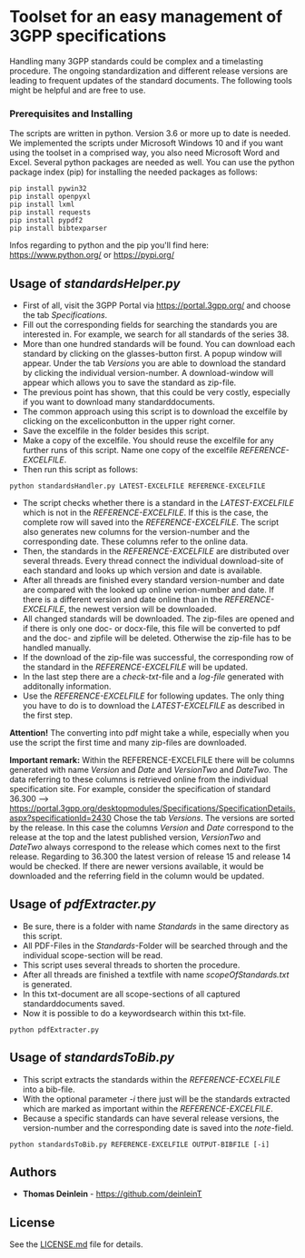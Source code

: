 # Toolset for an easy management of 3GPP specifications

Handling many 3GPP standards could be complex and a timelasting procedure. The ongoing standardization and different release versions are leading to frequent updates of the standard documents. The following tools might be helpful and are free to use.

### Prerequisites and Installing

The scripts are written in python. Version 3.6 or more up to date is needed. We implemented the scripts under Microsoft Windows 10 and if you want using the toolset in a comprised way, you also need Microsoft Word and Excel.
Several python packages are needed as well. You can use the python package index (pip) for installing the needed packages as follows:

```
pip install pywin32
pip install openpyxl
pip install lxml
pip install requests
pip install pypdf2
pip install bibtexparser
```

Infos regarding to python and the pip you'll find here: https://www.python.org/ or https://pypi.org/

## Usage of *standardsHelper.py*

* First of all, visit the 3GPP Portal via https://portal.3gpp.org/ and choose the tab *Specifications*.
* Fill out the corresponding fields for searching the standards you are interested in. For example, we search for all standards of the series 38.
* More than one hundred standards will be found. You can download each standard by clicking on the glasses-button first. A popup window will appear. Under the tab *Versions* you are able to download the standard by clicking the individual version-number. A download-window will appear which allows you to save the standard as zip-file.
* The previous point has shown, that this could be very costly, especially if you want to download many standarddocuments.
* The common approach using this script is to download the excelfile by clicking on the exceliconbutton in the upper right corner.
* Save the excelfile in the folder besides this script.
* Make a copy of the excelfile. You should reuse the excelfile for any further runs of this script. Name one copy of the excelfile *REFERENCE-EXCELFILE*.
* Then run this script as follows:

```
python standardsHandler.py LATEST-EXCELFILE REFERENCE-EXCELFILE
```

* The script checks whether there is a standard in the *LATEST-EXCELFILE* which is not in the *REFERENCE-EXCELFILE*. If this is the case, the complete row will saved into the *REFERENCE-EXCELFILE*. The script also generates new columns for the version-number and the corresponding date. These columns refer to the online data.
* Then, the standards in the *REFERENCE-EXCELFILE* are distributed over several threads. Every thread connect the individual download-site of each standard and looks up which version and date is available.
* After all threads are finished every standard version-number and date are compared with the looked up online verion-number and date. If there is a different version and date online than in the *REFERENCE-EXCELFILE*, the newest version will be downloaded.
* All changed standards will be downloaded. The zip-files are opened and if there is only one doc- or docx-file, this file will be converted to pdf and the doc- and zipfile will be deleted. Otherwise the zip-file has to be handled manually.
* If the download of the zip-file was successful, the corresponding row of the standard in the *REFERENCE-EXCELFILE* will be updated.
* In the last step there are a *check-txt*-file and a *log-file* generated with additonally information.
* Use the *REFERENCE-EXCELFILE* for following updates. The only thing you have to do is to download the *LATEST-EXCELFILE* as described in the first step.

**Attention!**
The converting into pdf might take a while, especially when you use the script the first time and many zip-files are downloaded. 

**Important remark:**
Within the REFERENCE-EXCELFILE there will be columns generated with name *Version* and *Date* and *VersionTwo* and *DateTwo*. The data referring to these columns is retrieved online from the individual specification site. For example, consider the specification of standard 36.300 --> https://portal.3gpp.org/desktopmodules/Specifications/SpecificationDetails.aspx?specificationId=2430
Chose the tab *Versions*. The versions are sorted by the release. In this case the columns *Version* and *Date* correspond to the release at the top and the latest published version, *VersionTwo* and *DateTwo* always correspond to the release which comes next to the first release. 
Regarding to 36.300 the latest version of release 15 and release 14 would be checked. If there are newer versions available, it would be downloaded and the referring field in the column would be updated.

## Usage of *pdfExtracter.py*
* Be sure, there is a folder with name *Standards* in the same directory as this script. 
* All PDF-Files in the *Standards*-Folder will be searched through and the individual scope-section will be read.
* This script uses several threads to shorten the procedure.
* After all threads are finished a textfile with name *scopeOfStandards.txt* is generated.
* In this txt-document are all scope-sections of all captured standarddocuments saved.
* Now it is possible to do a keywordsearch within this txt-file. 

```
python pdfExtracter.py
```

## Usage of *standardsToBib.py*
* This script extracts the standards within the *REFERENCE-ECXELFILE* into a bib-file.
* With the optional parameter *-i* there just will be the standards extracted which are marked as important within the *REFERENCE-EXCELFILE*.
* Because a specific standards can have several release versions, the version-number and the corresponding date is saved into the *note*-field.

```
python standardsToBib.py REFERENCE-EXCELFILE OUTPUT-BIBFILE [-i]
```

## Authors

* **Thomas Deinlein** - https://github.com/deinleinT

## License

See the [LICENSE.md](LICENSE.md) file for details.

